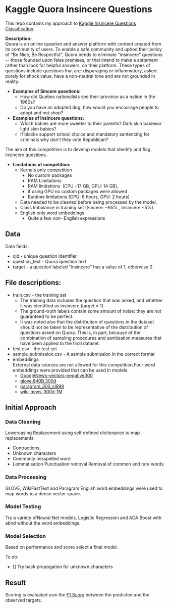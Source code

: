 # Kaggle Quora Insincere Questions
This repo contains my approach to [Kaggle Insincere Questions Classification](https://www.kaggle.com/c/quora-insincere-questions-classification).

**Description:**    
  Quora is an online question and answer platform with content created from its community of users. To enable a safe community and uphod their policy of "Be Nice, Be Respectful", Quora needs to eliminate "insincere" questions -- those founded upon false premises, or that intend to make a statement rather than look for helpful answers, on their platform. These types of questions include questions that are: disparaging or inflammatory, asked purely for shock value, have a non-neutral tone and are not grounded in reality.

* **Examples of Sincere questions:**
  * How did Quebec nationalists see their province as a nation in the 1960s?  
  * Do you have an adopted dog, how would you encourage people to adopt and not shop?
* **Examples of Insincere questions:**
  * Which babies are more sweeter to their parents? Dark skin babiesor light skin babies?  
  * If blacks support school choice and mandatory sentencing for criminals why don't they vote Republican?  

The aim of this competition is to develop models that identify and flag insincere questions. 

* **Limitations of competition:**
  * Kernels only competition
    * No custom packages
    * RAM Limitations 
    * RAM limitations  (CPU : 17 GB, GPU: 14 GB), 
    * if using GPU no custom packages were allowed 
    * Runtime limitations (CPU: 6 hours, GPU: 2 hours)
  * Data needed to be cleaned before being processed by the model.
  * Class Imbalance in training set (Sincere: ~95% , Insincere ~5%). 
  * English only word embeddings
    * Quite a few non- English expressions

## Data
Data fields:
* qid - unique question identifier
* question_text - Quora question text
* target - a question labeled "insincere" has a value of 1, otherwise 0

## File descriptions:
* train.csv - the training set  
    - The training data includes the question that was asked, and whether it was identified as insincere (target = 1).
    - The ground-truth labels contain some amount of noise: they are not guaranteed to be perfect. 
    - It was noted also that the distribution of questions in the dataset should not be taken to be representative of the distribution 
    of questions asked on Quora. This is, in part, because of the combination of sampling procedures and sanitization measures that have
    been applied to the final dataset.
* test.csv - the test set
* sample_submission.csv - A sample submission in the correct format
* embeddings   
   External data sources are not allowed for this competition.Four word embeddings were provided that can be used in models.
  * [GoogleNews-vectors-negative300](https://code.google.com/archive/p/word2vec/)
  * [glove.840B.300d](https://nlp.stanford.edu/projects/glove/)
  * [paragram_300_sl999](https://cogcomp.org/page/resource_view/106)
  * [wiki-news-300d-1M](https://fasttext.cc/docs/en/english-vectors.html)


## Initial Approach
### Data Cleaning
Lowercasing
Replacement using self defined dictionaries to map replacements
  * Contractions,
  * Unknown characters
  * Commonly misspelled word
  * Lemmatisation
Punctuation removal
Removal of common and rare words

### Data Processing
GLOVE, WikiFastText and Paragram English word embeddings were used to map words to a dense vector space. 

### Model Testing
Try a variety ofNeural Net models, Logistic Regression and ADA Boost with abnd without the word embeddings.

### Model Selection
Based on performance and score select a final model.

*To do:* 
- [] Try back propogation for unknown characters

## Result
Scoring is evaluated usin the  [F1 Score](https://en.wikipedia.org/wiki/F1_score) between the predicted and the observed targets.
